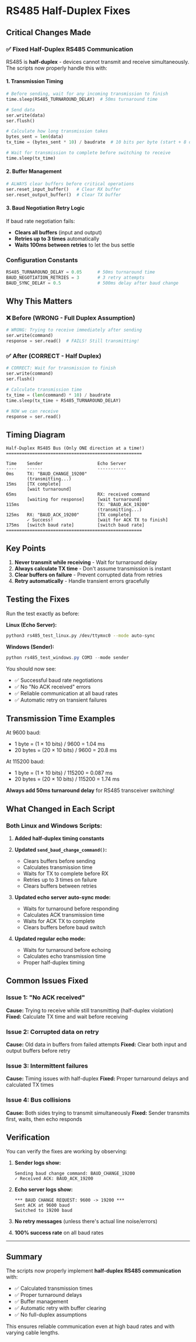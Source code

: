 # RS485 Half-Duplex Fixes

## Critical Changes Made

### ✅ Fixed Half-Duplex RS485 Communication

RS485 is **half-duplex** - devices cannot transmit and receive simultaneously. The scripts now properly handle this with:

#### 1. Transmission Timing
```python
# Before sending, wait for any incoming transmission to finish
time.sleep(RS485_TURNAROUND_DELAY)  # 50ms turnaround time

# Send data
ser.write(data)
ser.flush()

# Calculate how long transmission takes
bytes_sent = len(data)
tx_time = (bytes_sent * 10) / baudrate  # 10 bits per byte (start + 8 data + stop)

# Wait for transmission to complete before switching to receive
time.sleep(tx_time)
```

#### 2. Buffer Management
```python
# ALWAYS clear buffers before critical operations
ser.reset_input_buffer()   # Clear RX buffer
ser.reset_output_buffer()  # Clear TX buffer
```

#### 3. Baud Negotiation Retry Logic
If baud rate negotiation fails:
- **Clears all buffers** (input and output)
- **Retries up to 3 times** automatically
- **Waits 100ms between retries** to let the bus settle

### Configuration Constants

```python
RS485_TURNAROUND_DELAY = 0.05      # 50ms turnaround time
BAUD_NEGOTIATION_RETRIES = 3       # 3 retry attempts
BAUD_SYNC_DELAY = 0.5              # 500ms delay after baud change
```

## Why This Matters

### ❌ Before (WRONG - Full Duplex Assumption)
```python
# WRONG: Trying to receive immediately after sending
ser.write(command)
response = ser.read()  # FAILS! Still transmitting!
```

### ✅ After (CORRECT - Half Duplex)
```python
# CORRECT: Wait for transmission to finish
ser.write(command)
ser.flush()

# Calculate transmission time
tx_time = (len(command) * 10) / baudrate
time.sleep(tx_time + RS485_TURNAROUND_DELAY)

# NOW we can receive
response = ser.read()
```

## Timing Diagram

```
Half-Duplex RS485 Bus (Only ONE direction at a time!)
====================================================

Time    Sender                     Echo Server
----    ------                     -----------
0ms     TX: "BAUD_CHANGE_19200"
        (transmitting...)
15ms    [TX complete]
        [wait turnaround]
65ms                               RX: received command
        [waiting for response]     [wait turnaround]
115ms                              TX: "BAUD_ACK_19200"
                                   (transmitting...)
125ms   RX: "BAUD_ACK_19200"       [TX complete]
        ✓ Success!                 [wait for ACK TX to finish]
175ms   [switch baud rate]         [switch baud rate]
====================================================
```

## Key Points

1. **Never transmit while receiving** - Wait for turnaround delay
2. **Always calculate TX time** - Don't assume transmission is instant
3. **Clear buffers on failure** - Prevent corrupted data from retries
4. **Retry automatically** - Handle transient errors gracefully

## Testing the Fixes

Run the test exactly as before:

**Linux (Echo Server):**
```bash
python3 rs485_test_linux.py /dev/ttymxc0 --mode auto-sync
```

**Windows (Sender):**
```powershell
python rs485_test_windows.py COM3 --mode sender
```

You should now see:
- ✅ Successful baud rate negotiations
- ✅ No "No ACK received" errors
- ✅ Reliable communication at all baud rates
- ✅ Automatic retry on transient failures

## Transmission Time Examples

At 9600 baud:
- 1 byte = (1 × 10 bits) / 9600 = 1.04 ms
- 20 bytes = (20 × 10 bits) / 9600 = 20.8 ms

At 115200 baud:
- 1 byte = (1 × 10 bits) / 115200 = 0.087 ms
- 20 bytes = (20 × 10 bits) / 115200 = 1.74 ms

**Always add 50ms turnaround delay** for RS485 transceiver switching!

## What Changed in Each Script

### Both Linux and Windows Scripts:

1. **Added half-duplex timing constants**
2. **Updated `send_baud_change_command()`:**
   - Clears buffers before sending
   - Calculates transmission time
   - Waits for TX to complete before RX
   - Retries up to 3 times on failure
   - Clears buffers between retries

3. **Updated echo server auto-sync mode:**
   - Waits for turnaround before responding
   - Calculates ACK transmission time
   - Waits for ACK TX to complete
   - Clears buffers before baud switch

4. **Updated regular echo mode:**
   - Waits for turnaround before echoing
   - Calculates echo transmission time
   - Proper half-duplex timing

## Common Issues Fixed

### Issue 1: "No ACK received"
**Cause:** Trying to receive while still transmitting (half-duplex violation)
**Fixed:** Calculate TX time and wait before receiving

### Issue 2: Corrupted data on retry
**Cause:** Old data in buffers from failed attempts
**Fixed:** Clear both input and output buffers before retry

### Issue 3: Intermittent failures
**Cause:** Timing issues with half-duplex
**Fixed:** Proper turnaround delays and calculated TX times

### Issue 4: Bus collisions
**Cause:** Both sides trying to transmit simultaneously
**Fixed:** Sender transmits first, waits, then echo responds

## Verification

You can verify the fixes are working by observing:

1. **Sender logs show:**
   ```
   Sending baud change command: BAUD_CHANGE_19200
   ✓ Received ACK: BAUD_ACK_19200
   ```

2. **Echo server logs show:**
   ```
   *** BAUD CHANGE REQUEST: 9600 -> 19200 ***
   Sent ACK at 9600 baud
   Switched to 19200 baud
   ```

3. **No retry messages** (unless there's actual line noise/errors)

4. **100% success rate** on all baud rates

---

## Summary

The scripts now properly implement **half-duplex RS485 communication** with:
- ✅ Calculated transmission times
- ✅ Proper turnaround delays
- ✅ Buffer management
- ✅ Automatic retry with buffer clearing
- ✅ No full-duplex assumptions

This ensures reliable communication even at high baud rates and with varying cable lengths.

